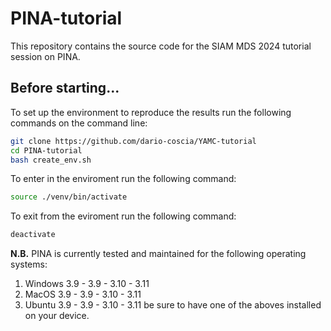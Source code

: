 # PINA-tutorial
This repository contains the source code for the SIAM MDS 2024 tutorial session on PINA.

## Before starting...
To set up the environment to reproduce the results run the following commands on the command line:
```bash
git clone https://github.com/dario-coscia/YAMC-tutorial
cd PINA-tutorial
bash create_env.sh
```
To enter in the enviroment run the following command:
```bash
source ./venv/bin/activate
```
To exit from the eviroment run the following command:
```bash
deactivate
```
**N.B.**
PINA is currently tested and maintained for the following operating systems:
1. Windows 3.9 - 3.9 - 3.10 - 3.11
2. MacOS 3.9 - 3.9 - 3.10 - 3.11
3. Ubuntu 3.9 - 3.9 - 3.10 - 3.11
be sure to have one of the aboves installed on your device.
